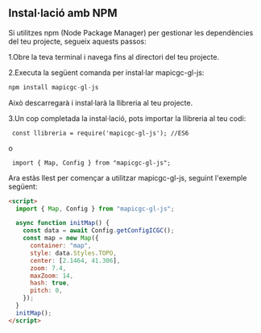 ## Instal·lació amb NPM

Si utilitzes npm (Node Package Manager) per gestionar les dependències del teu projecte, segueix aquests passos:

1.Obre la teva terminal i navega fins al directori del teu projecte.

2.Executa la següent comanda per instal·lar mapicgc-gl-js:

```javascript
npm install mapicgc-gl-js

```

Això descarregarà i instal·larà la llibreria al teu projecte.

3.Un cop completada la instal·lació, pots importar la llibreria al teu codi:

```
 const llibreria = require('mapicgc-gl-js'); //ES6
```

o

```
 import { Map, Config } from "mapicgc-gl-js";

```

Ara estàs llest per començar a utilitzar mapicgc-gl-js, seguint l'exemple següent:

```html
<script>
  import { Map, Config } from "mapicgc-gl-js";

  async function initMap() {
    const data = await Config.getConfigICGC();
    const map = new Map({
      container: "map",
      style: data.Styles.TOPO,
      center: [2.1464, 41.306],
      zoom: 7.4,
      maxZoom: 14,
      hash: true,
      pitch: 0,
    });
  }
  initMap();
</script>
```
